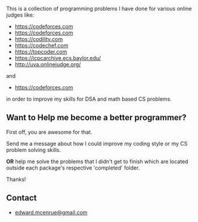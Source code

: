This is a collection of programming problems I have done for various online judges like:

* https://codeforces.com
* https://codeforces.com
* https://codility.com 
* https://codechef.com
* https://topcoder.com
* https://icpcarchive.ecs.baylor.edu/
* http://uva.onlinejudge.org/

and

* https://codeforces.com

in order to improve my skills for DSA and math based CS problems. 

## Want to Help me become a better programmer?

First off, you are awesome for that.

Send me a message about how I could improve my coding style or my CS problem solving skills.

**OR** help me solve the problems that I didn't get to finish which are located outside each package's respective 'completed' folder.

Thanks!

## Contact
- edward.mcenrue@gmail.com


